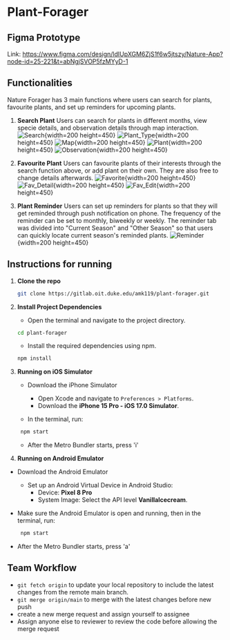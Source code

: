 # Plant-Forager

## Figma Prototype

Link: https://www.figma.com/design/ldIUpXGM6ZjS1f6w5jtszy/Nature-App?node-id=25-221&t=abNgjSVOP5fzMYyD-1


## Functionalities
Nature Forager has 3 main functions where users can search for plants, favourite plants, and set up reminders for upcoming plants.

1. **Search Plant**
Users can search for plants in different months, view specie details, and observation details through map interaction.
![Search](screenshots/search_main.png){width=200 height=450}
![Plant_Type](screenshots/plant_type.png){width=200 height=450}
![Map](screenshots/search_map.png){width=200 height=450}
![Plant](screenshots/search_plant.png){width=200 height=450}
![Observation](screenshots/search_observation.png){width=200 height=450}

2. **Favourite Plant**
Users can favourite plants of their interests through the search function above, or add plant on their own. They are also free to change details afterwards.
![Favorite](screenshots/favorite_main.png){width=200 height=450}
![Fav_Detail](screenshots/favorite_detail.png){width=200 height=450}
![Fav_Edit](screenshots/favorite_edit.png){width=200 height=450}

3. **Plant Reminder**
Users can set up reminders for plants so that they will get reminded through push notification on phone. The frequency of the reminder can be set to monthly, biweekly or weekly. The reminder tab was divided into "Current Season" and "Other Season" so that users can quickly locate current season's reminded plants.
![Reminder](screenshots/reminder_main.png){width=200 height=450}


## Instructions for running

1. **Clone the repo**

   ```bash
   git clone https://gitlab.oit.duke.edu/amk119/plant-forager.git
   ```

2. **Install Project Dependencies**

   - Open the terminal and navigate to the project directory.

   ```bash
   cd plant-forager
   ```

   - Install the required dependencies using npm.

   ```bash
   npm install
   ```

3. **Running on iOS Simulator**

   - Download the iPhone Simulator

     - Open Xcode and navigate to `Preferences > Platforms`.
     - Download the **iPhone 15 Pro - iOS 17.0 Simulator**.

   - In the terminal, run:

   ```bash
    npm start
   ```

   - After the Metro Bundler starts, press 'i'

4. **Running on Android Emulator**

- Download the Android Emulator

  - Set up an Android Virtual Device in Android Studio:
    - Device: **Pixel 8 Pro**
    - System Image: Select the API level **VanillaIcecream**.

- Make sure the Android Emulator is open and running, then in the terminal, run:


    ```bash
     npm start
    ```

- After the Metro Bundler starts, press 'a'

## Team Workflow

- `git fetch origin` to update your local repository to include the latest changes from the remote main branch.
- `git merge origin/main` to merge with the latest changes before new push
- create a new merge request and assign yourself to assignee
- Assign anyone else to reviewer to review the code before allowing the merge request
